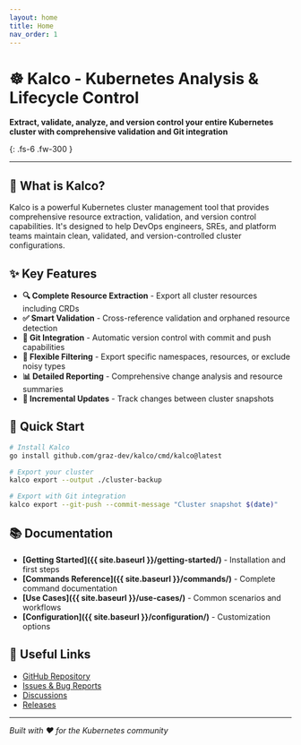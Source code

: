 ```yaml
---
layout: home
title: Home
nav_order: 1
---
```


# ☸️ Kalco - Kubernetes Analysis & Lifecycle Control

**Extract, validate, analyze, and version control your entire Kubernetes cluster with comprehensive validation and Git integration**

{: .fs-6 .fw-300 }

---

## 🚀 What is Kalco? 

Kalco is a powerful Kubernetes cluster management tool that provides comprehensive resource extraction, validation, and version control capabilities. It's designed to help DevOps engineers, SREs, and platform teams maintain clean, validated, and version-controlled cluster configurations.

## ✨ Key Features

- **🔍 Complete Resource Extraction** - Export all cluster resources including CRDs
- **✅ Smart Validation** - Cross-reference validation and orphaned resource detection  
- **📝 Git Integration** - Automatic version control with commit and push capabilities
- **🎯 Flexible Filtering** - Export specific namespaces, resources, or exclude noisy types
- **📊 Detailed Reporting** - Comprehensive change analysis and resource summaries
- **🔄 Incremental Updates** - Track changes between cluster snapshots

## 🚀 Quick Start

```bash
# Install Kalco
go install github.com/graz-dev/kalco/cmd/kalco@latest

# Export your cluster
kalco export --output ./cluster-backup

# Export with Git integration
kalco export --git-push --commit-message "Cluster snapshot $(date)"
```

## 📚 Documentation

- **[Getting Started]({{ site.baseurl }}/getting-started/)** - Installation and first steps
- **[Commands Reference]({{ site.baseurl }}/commands/)** - Complete command documentation
- **[Use Cases]({{ site.baseurl }}/use-cases/)** - Common scenarios and workflows
- **[Configuration]({{ site.baseurl }}/configuration/)** - Customization options

## 🔗 Useful Links

- [GitHub Repository](https://github.com/graz-dev/kalco)
- [Issues & Bug Reports](https://github.com/graz-dev/kalco/issues)
- [Discussions](https://github.com/graz-dev/kalco/discussions)
- [Releases](https://github.com/graz-dev/kalco/releases)

---

*Built with ❤️ for the Kubernetes community*
